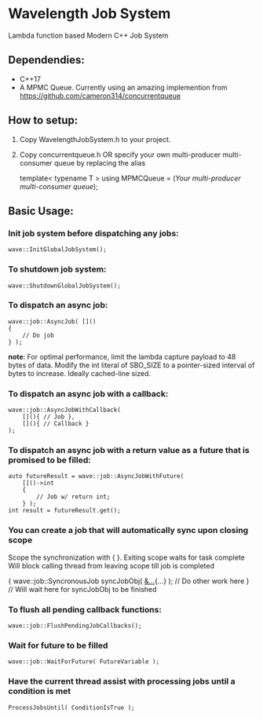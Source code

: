 # Wavelength Job System 
Lambda function based Modern C++ Job System

## Dependendies:
- C++17
- A MPMC Queue. Currently using an amazing implemention from https://github.com/cameron314/concurrentqueue

## How to setup:
1. Copy WavelengthJobSystem.h to your project.
2. Copy concurrentqueue.h OR specify your own multi-producer multi-consumer queue by replacing the alias 

	template< typename T >
	using MPMCQueue = (*Your multi-producer multi-consumer queue*);

## Basic Usage:
### Init job system before dispatching any jobs: 

    wave::InitGlobalJobSystem();
 
### To shutdown job system:
 
	wave::ShutdownGlobalJobSystem();
 
### To dispatch an async job:
 
    wave::job::AsyncJob( []() 
    {
        // Do job
    } );
 
**note**: For optimal performance, limit the lambda capture payload to 48 bytes of data.
          Modify the int literal of SBO_SIZE to a pointer-sized interval of bytes to increase.
		  Ideally cached-line sized.

### To dispatch an async job with a callback:
 
	wave::job::AsyncJobWithCallback( 
		[](){ // Job }, 
		[](){ // Callback } 
	);
 
### To dispatch an async job with a return value as a future that is promised to be filled:
 
	auto futureResult = wave::job::AsyncJobWithFuture( 
		[]()->int 
		{ 
			// Job w/ return int; 
		} );  
	int result = futureResult.get();
	
### You can create a job that will automatically sync upon closing scope
Scope the synchronization with { }. Exiting scope waits for task complete
Will block calling thread from leaving scope till job is completed
    
   { wave::job::SyncronousJob syncJobObj( [&...](...){...} ); 
        // Do other work here
   } // Will wait here for syncJobObj to be finished
 
### To flush all pending callback functions:
 
	wave::job::FlushPendingJobCallbacks(); 

### Wait for future to be filled

    wave::job::WaitForFuture( FutureVariable );

### Have the current thread assist with processing jobs until a condition is met

    ProcessJobsUntil( ConditionIsTrue );